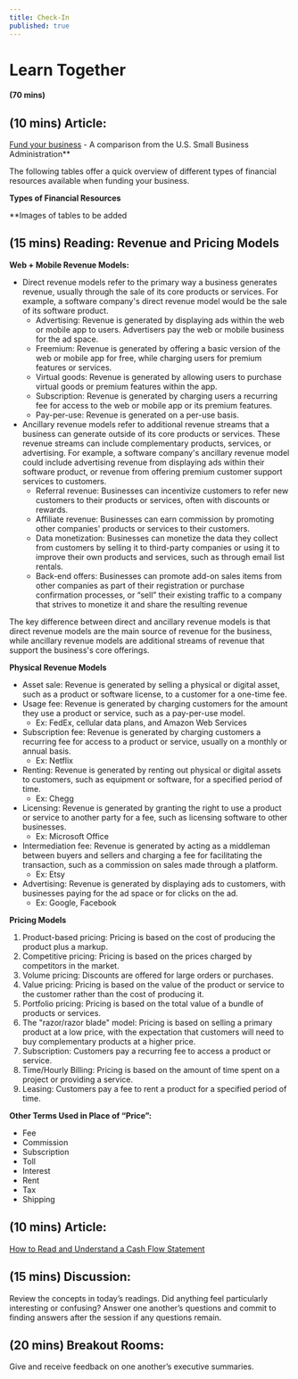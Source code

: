 ```yaml
---
title: Check-In
published: true
---
```

# Learn Together
#### (70 mins)

## (10 mins) Article: 
[Fund your business](https://www.sba.gov/business-guide/plan-your-business/fund-your-business) - A comparison from the U.S. Small Business Administration**

The following tables offer a quick overview of different types of financial resources available when funding your business.

**Types of Financial Resources**

**Images of tables to be added

## (15 mins) Reading: Revenue and Pricing Models

**Web + Mobile Revenue Models:**
* Direct revenue models refer to the primary way a business generates revenue, usually through the sale of its core products or services. For example, a software company's direct revenue model would be the sale of its software product.
    * Advertising: Revenue is generated by displaying ads within the web or mobile app to users. Advertisers pay the web or mobile business for the ad space.
    * Freemium: Revenue is generated by offering a basic version of the web or mobile app for free, while charging users for premium features or services.
    * Virtual goods: Revenue is generated by allowing users to purchase virtual goods or premium features within the app.
    * Subscription: Revenue is generated by charging users a recurring fee for access to the web or mobile app or its premium features.
    * Pay-per-use: Revenue is generated on a per-use basis.
* Ancillary revenue models refer to additional revenue streams that a business can generate outside of its core products or services. These revenue streams can include complementary products, services, or advertising. For example, a software company's ancillary revenue model could include advertising revenue from displaying ads within their software product, or revenue from offering premium customer support services to customers.
    * Referral revenue: Businesses can incentivize customers to refer new customers to their products or services, often with discounts or rewards.
    * Affiliate revenue: Businesses can earn commission by promoting other companies' products or services to their customers. 
    * Data monetization: Businesses can monetize the data they collect from customers by selling it to third-party companies or using it to improve their own products and services, such as through email list rentals.
    * Back-end offers: Businesses can promote add-on sales items from other companies as part of their registration or purchase confirmation processes, or “sell” their existing traffic to a company that strives to monetize it and share the resulting revenue

The key difference between direct and ancillary revenue models is that direct revenue models are the main source of revenue for the business, while ancillary revenue models are additional streams of revenue that support the business's core offerings.

**Physical Revenue Models**
* Asset sale: Revenue is generated by selling a physical or digital asset, such as a product or software license, to a customer for a one-time fee.
* Usage fee: Revenue is generated by charging customers for the amount they use a product or service, such as a pay-per-use model.
    * Ex: FedEx, cellular data plans, and Amazon Web Services
* Subscription fee: Revenue is generated by charging customers a recurring fee for access to a product or service, usually on a monthly or annual basis.
    * Ex: Netflix
* Renting: Revenue is generated by renting out physical or digital assets to customers, such as equipment or software, for a specified period of time.
    * Ex: Chegg
* Licensing: Revenue is generated by granting the right to use a product or service to another party for a fee, such as licensing software to other businesses.
    * Ex: Microsoft Office
* Intermediation fee: Revenue is generated by acting as a middleman between buyers and sellers and charging a fee for facilitating the transaction, such as a commission on sales made through a platform.
    * Ex: Etsy
* Advertising: Revenue is generated by displaying ads to customers, with businesses paying for the ad space or for clicks on the ad.
    * Ex: Google, Facebook

**Pricing Models**
1. Product-based pricing: Pricing is based on the cost of producing the product plus a markup.
2. Competitive pricing: Pricing is based on the prices charged by competitors in the market.
3. Volume pricing: Discounts are offered for large orders or purchases.
4. Value pricing: Pricing is based on the value of the product or service to the customer rather than the cost of producing it.
5. Portfolio pricing: Pricing is based on the total value of a bundle of products or services.
6. The "razor/razor blade" model: Pricing is based on selling a primary product at a low price, with the expectation that customers will need to buy complementary products at a higher price.
7. Subscription: Customers pay a recurring fee to access a product or service.
8. Time/Hourly Billing: Pricing is based on the amount of time spent on a project or providing a service.
9. Leasing: Customers pay a fee to rent a product for a specified period of time.

**Other Terms Used in Place of “Price”:**
* Fee
* Commission
* Subscription
* Toll
* Interest
* Rent
* Tax
* Shipping

## (10 mins) Article: 
[How to Read and Understand a Cash Flow Statement](https://online.hbs.edu/blog/post/how-to-read-a-cash-flow-statement)

## (15 mins) Discussion: 
Review the concepts in today’s readings. Did anything feel particularly interesting or confusing?  Answer one another’s questions and commit to finding answers after the session if any questions remain.

## (20 mins) Breakout Rooms: 
Give and receive feedback on one another’s executive summaries.
